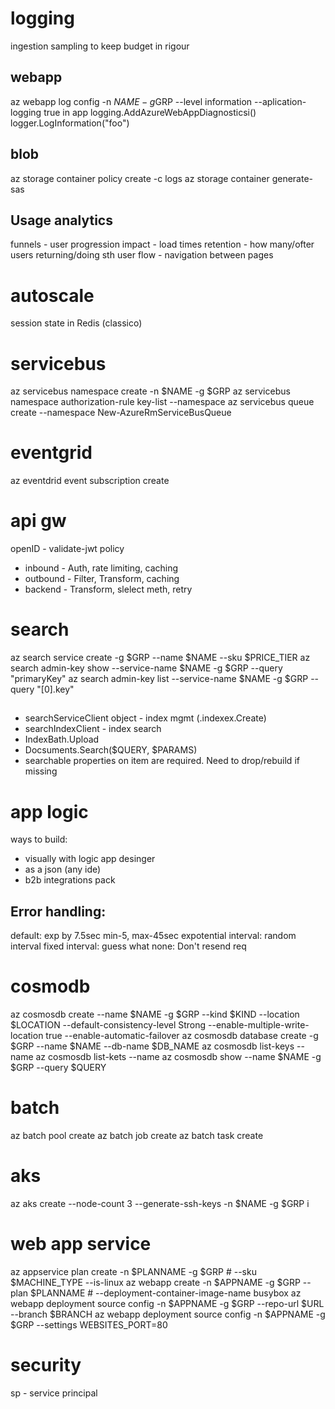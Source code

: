 # logging
ingestion sampling to keep budget in rigour

## webapp
az webapp log config -n $NAME -g$GRP --level information --aplication-logging true
in app logging.AddAzureWebAppDiagnosticsi()
logger.LogInformation("foo")

## blob
az storage container policy create -c logs 
az storage container generate-sas

## Usage analytics
funnels  - user progression
impact - load times
retention - how many/ofter users returning/doing sth
user flow - navigation between pages

# autoscale
session state in Redis (classico)


# servicebus
az servicebus namespace create -n $NAME -g $GRP
az servicebus namespace authorization-rule key-list --namespace
az servicebus queue create --namespace
New-AzureRmServiceBusQueue

# eventgrid

az eventdrid event subscription create 

# api gw

openID - validate-jwt policy

* inbound - Auth, rate limiting, caching
* outbound - Filter, Transform, caching
* backend - Transform, slelect meth, retry

# search
az search service create -g $GRP --name $NAME --sku $PRICE_TIER
az search admin-key show --service-name $NAME -g $GRP --query "primaryKey"
az search admin-key list --service-name $NAME -g $GRP --query "[0].key"

## 
* searchServiceClient object - index mgmt (.indexex.Create)
* searchIndexClient - index search
* IndexBath.Upload
* Docsuments.Search<T>($QUERY, $PARAMS)
* searchable properties on item are required. Need to drop/rebuild if missing

# app logic
ways to build:
* visually with logic app desinger
* as a json (any ide)
* b2b integrations pack

## Error handling:
default: exp by 7.5sec min-5, max-45sec
expotential interval: random interval
fixed interval: guess what
none: Don't resend req

# cosmodb
az cosmosdb create --name $NAME -g $GRP --kind $KIND --location $LOCATION --default-consistency-level Strong --enable-multiple-write-location true --enable-automatic-failover
az cosmosdb database create -g $GRP --name $NAME --db-name $DB_NAME
az cosmosdb list-keys --name
az cosmosdb list-kets --name
az cosmosdb show --name $NAME -g $GRP --query $QUERY

# batch
az batch pool create
az batch job create
az batch task create
# aks
az aks create --node-count 3 --generate-ssh-keys -n $NAME -g $GRP
i
# web app service
az appservice plan create -n $PLANNAME -g $GRP # --sku $MACHINE_TYPE --is-linux
az webapp create -n $APPNAME -g $GRP --plan $PLANNAME # --deployment-container-image-name busybox
az webapp deployment source config -n $APPNAME -g $GRP --repo-url $URL --branch $BRANCH
az webapp deployment source config -n $APPNAME -g $GRP --settings WEBSITES_PORT=80

# security
sp - service principal

